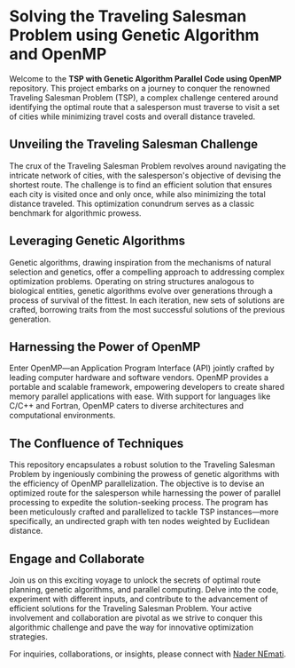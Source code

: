 # Solving the Traveling Salesman Problem using Genetic Algorithm and OpenMP

Welcome to the **TSP with Genetic Algorithm Parallel Code using OpenMP** repository. This project embarks on a journey to conquer the renowned Traveling Salesman Problem (TSP), a complex challenge centered around identifying the optimal route that a salesperson must traverse to visit a set of cities while minimizing travel costs and overall distance traveled.

## Unveiling the Traveling Salesman Challenge

The crux of the Traveling Salesman Problem revolves around navigating the intricate network of cities, with the salesperson's objective of devising the shortest route. The challenge is to find an efficient solution that ensures each city is visited once and only once, while also minimizing the total distance traveled. This optimization conundrum serves as a classic benchmark for algorithmic prowess.

## Leveraging Genetic Algorithms

Genetic algorithms, drawing inspiration from the mechanisms of natural selection and genetics, offer a compelling approach to addressing complex optimization problems. Operating on string structures analogous to biological entities, genetic algorithms evolve over generations through a process of survival of the fittest. In each iteration, new sets of solutions are crafted, borrowing traits from the most successful solutions of the previous generation.

## Harnessing the Power of OpenMP

Enter OpenMP—an Application Program Interface (API) jointly crafted by leading computer hardware and software vendors. OpenMP provides a portable and scalable framework, empowering developers to create shared memory parallel applications with ease. With support for languages like C/C++ and Fortran, OpenMP caters to diverse architectures and computational environments.

## The Confluence of Techniques

This repository encapsulates a robust solution to the Traveling Salesman Problem by ingeniously combining the prowess of genetic algorithms with the efficiency of OpenMP parallelization. The objective is to devise an optimized route for the salesperson while harnessing the power of parallel processing to expedite the solution-seeking process. The program has been meticulously crafted and parallelized to tackle TSP instances—more specifically, an undirected graph with ten nodes weighted by Euclidean distance.

## Engage and Collaborate

Join us on this exciting voyage to unlock the secrets of optimal route planning, genetic algorithms, and parallel computing. Delve into the code, experiment with different inputs, and contribute to the advancement of efficient solutions for the Traveling Salesman Problem. Your active involvement and collaboration are pivotal as we strive to conquer this algorithmic challenge and pave the way for innovative optimization strategies.

For inquiries, collaborations, or insights, please connect with [Nader NEmati](mailto:nnevar@utu.fi).


